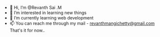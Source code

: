 - 👋 Hi, I’m @Revanth Sai .M
- 👀 I’m interested in learning new things
- 🌱 I’m currently learning web development
- 📫 You can reach me through my mail - revanthmangichetty@gmail.com
That's it for now..


